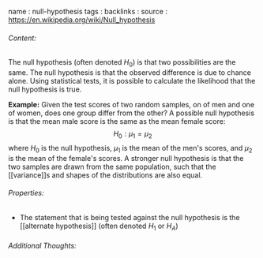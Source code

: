 name : null-hypothesis
tags : 
backlinks : 
source : https://en.wikipedia.org/wiki/Null_hypothesis

###### Content:
The null hypothesis (often denoted $H_0$) is that two possibilities are the same. The null hypothesis is that the observed difference is due to chance alone. Using statistical tests, it is possible to calculate the likelihood that the null hypothesis is true.

**Example:**
Given the test scores of two random samples, on of men and one of women, does one group differ from the other? A possible null hypothesis is that the mean male score is the same as the mean female score:
$$H_0 : \mu_1 = \mu_2$$
where $H_0$ is the null hypothesis, $\mu_1$ is the mean of the men's scores, and $\mu_2$ is the mean of the female's scores.
A stronger null hypothesis is that the two samples are drawn from the same population, such that the [[variance]]s and shapes of the distributions are also equal.

###### Properties:
- The statement that is being tested against the null hypothesis is the [[alternate hypothesis]] (often denoted $H_1$ or $H_A$)

###### Additional Thoughts:
